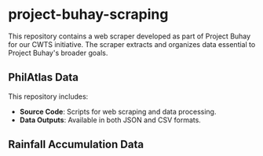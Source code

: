 # project-buhay-scraping
This repository contains a web scraper developed as part of Project Buhay for our CWTS initiative. The scraper extracts and organizes data essential to Project Buhay's broader goals.

## PhilAtlas Data
This repository includes:
 - **Source Code**: Scripts for web scraping and data processing.
 - **Data Outputs**: Available in both JSON and CSV formats.

## Rainfall Accumulation Data
